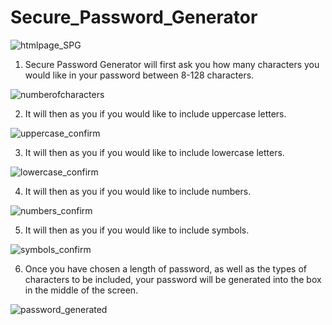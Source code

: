 # Secure_Password_Generator
![htmlpage_SPG](https://user-images.githubusercontent.com/60049799/79672154-1aebe980-8195-11ea-814f-4fc4c25dd426.JPG)

1. Secure Password Generator will first ask you how many characters you would like in your password between 8-128 characters.

![numberofcharacters](https://user-images.githubusercontent.com/60049799/79672191-79b16300-8195-11ea-8bac-44ab4341957e.JPG)

2. It will then as you if you would like to include uppercase letters.

![uppercase_confirm](https://user-images.githubusercontent.com/60049799/79672195-7a49f980-8195-11ea-91e2-e8c3ff159056.JPG)

3. It will then as you if you would like to include lowercase letters.

![lowercase_confirm](https://user-images.githubusercontent.com/60049799/79672190-7918cc80-8195-11ea-9737-ed473906f976.JPG)

4. It will then as you if you would like to include numbers.

![numbers_confirm](https://user-images.githubusercontent.com/60049799/79672192-79b16300-8195-11ea-82fd-2b0b02c5410c.JPG)

5. It will then as you if you would like to include symbols.

![symbols_confirm](https://user-images.githubusercontent.com/60049799/79672194-7a49f980-8195-11ea-99c6-799a8f4d3600.JPG)

6. Once you have chosen a length of password, as well as the types of characters to be included, your password will be generated into the box in the middle of the screen.

![password_generated](https://user-images.githubusercontent.com/60049799/79672193-7a49f980-8195-11ea-8afc-52d7211cbc1d.JPG)


